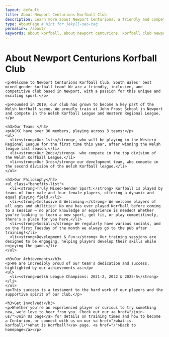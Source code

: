 ```yaml
---
layout: default
title: About Newport Centurions Korfball Club
description: Learn more about Newport Centurions, a friendly and competitive mixed-gender korfball club based in Newport, South Wales. Welsh League Champions.
type: AboutPage # Hint for jekyll-seo-tag
permalink: /about/
keywords: about korfball, about newport centurions, korfball club newport, welsh korfball, korfball team, korfball south wales, korfball history, join korfball, what is korfball
---
```


<div class="page-content">
  <div class="content-block">
    <h1>About Newport Centurions Korfball Club</h1>

    <p>Welcome to Newport Centurions Korfball Club, South Wales' best mixed-gender korfball team! We are a friendly, inclusive, and competitive club based in Newport, with a passion for this unique and exciting sport.</p>

    <p>Founded in 2019, our club has grown to become a key part of the Welsh korfball scene. We proudly train at John Frost School in Newport and compete in the Welsh Korfball League and Western Regional League.</p>

    <h3>Our Teams </h3>
    <p>NCKC have over 30 members, playing across 3 teams:</p>
    <ul>
      <li><strong>Our 1sts</strong>, who will be playing in the Western Regional League for the first time this year, after winning the Welsh league last season.</li>
      <li><strong>Our 2nds</strong>  who compete in the top division of the Welsh Korfball League.</li>
      <li><strong>Our 3rds</strong> our development team, who compete in the second division of the Welsh Korfball league.</li>
    </ul>

    <h3>Our Philosophy</h3>
    <ul class="benefits-list">
      <li><strong>Truly Mixed-Gender Sport:</strong> Korfball is played by teams of four male and four female players, offering a dynamic and equal playing field.</li>
      <li><strong>Inclusive & Welcoming:</strong> We welcome players of all ages and abilities! No one has ever played Korfball before coming to a session – no prior knowledge or experience is needed! Whether you're looking to learn a new sport, get fit, or play competitively, there's a place for you here.</li>
      <li><strong>Social:</strong> We regularly have various socials, and on the first Tuesday of the month we always go to the pub after training!</li>
      <li><strong>Development & Fun:</strong> Our training sessions are designed to be engaging, helping players develop their skills while enjoying the game.</li>
    </ul>

    <h3>Our Achievements</h3>
    <p>We are incredibly proud of our team's dedication and success, highlighted by our achievements as:</p>
    <ul>
      <li><strong>Welsh League Champions: 2021-2, 2022 & 2025-5</strong></li>
    </ul>
    <p>This success is a testament to the hard work of our players and the supportive spirit of our club.</p>

    <h3>Get Involved!</h3>
    <p>Whether you're an experienced player or curious to try something new, we'd love to hear from you. Check out our <a href="/join-us/">Join Us page</a> for details on training times and how to become a Centurion, or connect with us on our <a href="/what-is-korfball/">What is Korfball?</a> page. <a href="/">Back to homepage</a></p>

  </div>
</div>